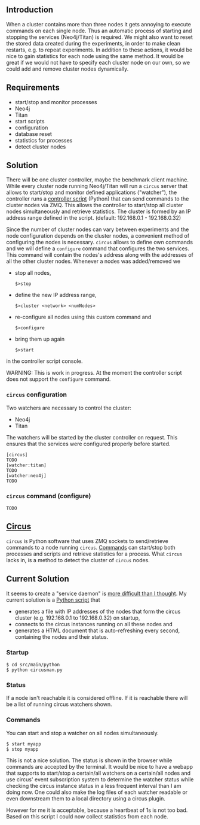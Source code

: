 ## Introduction
When a cluster contains more than three nodes it gets annoying to execute commands on each single node.
Thus an automatic process of starting and stopping the services (Neo4j/Titan) is required.
We might also want to reset the stored data created during the experiments, in order to make clean restarts, e.g. to repeat experiments.
In addition to these actions, it would be nice to gain statistics for each node using the same method.
It would be great if we would not have to specify each cluster node on our own, so we could add and remove cluster nodes dynamically.

## Requirements
* start/stop and monitor processes
 * Neo4j
 * Titan
* start scripts
 * configuration
 * database reset
* statistics for processes
* detect cluster nodes

## Solution
There will be one cluster controller, maybe the benchmark client machine.
While every cluster node running Neo4j/Titan will run a `circus` server that allows to start/stop and monitor defined applications ("watcher"), the controller runs a [controller script](src/main/python/circusman.py) (Python) that can send commands to the cluster nodes via ZMQ. This allows the controller to start/stop all cluster nodes simultaneously and retrieve statistics.
The cluster is formed by an IP address range defined in the script. (default: 192.168.0.1 - 192.168.0.32)

Since the number of cluster nodes can vary between experiments and the node configuration depends on the cluster nodes, a convenient method of configuring the nodes is necessary.
`circus` allows to define own commands and we will define a `configure` command that configures the two services. This command will contain the nodes's address along with the addresses of all the other cluster nodes.
Whenever a nodes was added/removed we 
* stop all nodes,

  `$>stop`

* define the new IP address range,

  `$>cluster <network> <numNodes>`

* re-configure all nodes using this custom command and

  `$>configure`

* bring them up again

  `$>start`

in the controller script console.

WARNING: This is work in progress. At the moment the controller script does not support the `configure` command.

### `circus` configuration
Two watchers are necessary to control the cluster:
* Neo4j
* Titan

The watchers will be started by the cluster controller on request.
This ensures that the services were configured properly before started.

    [circus]
    TODO
    [watcher:titan]
    TODO
    [watcher:neo4j]
    TODO

### `circus` command (configure)

    TODO

## [Circus](http://circus.readthedocs.org/en/0.11.1/)
`circus` is Python software that uses ZMQ sockets to send/retrieve commands to a node running `circus`. [Commands](http://circus.readthedocs.org/en/0.11.1/for-ops/commands/) can start/stop both processes and scripts and retrieve statistics for a process.
What `circus` lacks in, is a method to detect the cluster of `circus` nodes.

## Current Solution
It seems to create a "service daemon" is [more difficult than I thought](http://stackoverflow.com/questions/27623916/create-a-service-process-using-python).
My current solution is a [Python script](src/main/python/circusman.py) that
* generates a file with IP addresses of the nodes that form the circus cluster (e.g. 192.168.0.1 to 192.168.0.32) on startup,
* connects to the circus instances running on all these nodes and
* generates a HTML document that is auto-refreshing every second, containing the nodes and their status.

### Startup

    $ cd src/main/python
    $ python circusman.py

### Status
If a node isn't reachable it is considered offline. If it is reachable there will be a list of running circus watchers shown.
### Commands
You can start and stop a watcher on all nodes simultaneously.

    $ start myapp
    $ stop myapp

This is not a nice solution. The status is shown in the browser while commands are accepted by the terminal.
It would be nice to have a webapp that supports to start/stop a certain/all watchers on a certain/all nodes and use circus' event subscription system to determine the watcher status while checking the circus instance status in a less frequent interval than I am doing now. One could also make the log files of each watcher readable or even downstream them to a local directory using a circus plugin.

However for me it is acceptable, because a heartbeat of 1s is not too bad.
Based on this script I could now collect statistics from each node.


